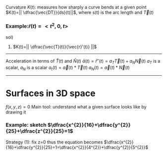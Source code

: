 Curvature $K(t)$: measures how sharply a curve bends at a given point
$K(t)=|| \dfrac{\vec{DT}}{ds}(t)||$, where s(t) is the arc length and $\vec{T}(t)$

### Example:$\bar{r}(t)= <t^{2},0,t>$
sol)
1. $K(t)=|| \dfrac{\vec{T}(t)}{\vec{r}'(t)} ||$
___
Acceleration in terms of $\hat{T}(t)$ and $\hat{N}(t)$ 
$\bar{a}(t)=\bar{r}''(t)=a_{T} \vec{T}(t)+a_{N}\vec{N}(t)$
$a_{T}$ is a scalar, $a_{N}$ is a scalar
$a_{t}(t)=\vec{a}(t)*\vec{T}(t)$
$a_{N}(t)=\vec{a}(t)*\vec{N}(t)$
___
# Surfaces in 3D space
$f(x,y,z)=0$
Main tool: understand what a given surface looks like by drawing it

### Example: sketch $\dfrac{x^{2}}{16}+\dfrac{y^{2}}{25}+\dfrac{z^{2}}{25}=1$
Strategy (1): fix z=0
thus the equation becomes $\dfrac{x^{2}}{16}+\dfrac{y^{2}}{25}=1=\dfrac{x^{2}}{4^{2}}+\dfrac{y^{2}}{5^{2}}$